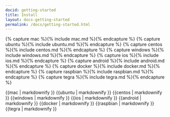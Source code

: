 ```yaml
---
docid: getting-started
title: Install
layout: docs-getting-started
permalink: /docs/getting-started.html
---
```

{% capture mac %}{% include mac.md %}{% endcapture %}
{% capture ubuntu %}{% include ubuntu.md %}{% endcapture %}
{% capture centos %}{% include centos.md %}{% endcapture %}
{% capture windows %}{% include windows.md %}{% endcapture %}
{% capture ios %}{% include ios.md %}{% endcapture %}
{% capture android %}{% include android.md %}{% endcapture %}
{% capture docker %}{% include docker.md %}{% endcapture %}
{% capture raspbian %}{% include raspbian.md %}{% endcapture %}
{% capture tegra %}{% include tegra.md %}{% endcapture %}

{{mac | markdownify }}
{{ubuntu | markdownify }}
{{centos | markdownify }}
{{windows | markdownify }}
{{ios | markdownify }}
{{android | markdownify }}
{{docker | markdownify }}
{{raspbian | markdownify }}
{{tegra | markdownify }}

